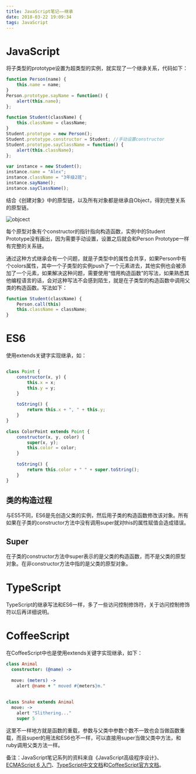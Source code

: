 ```yaml
---
title: JavaScript笔记——继承
date: 2018-03-22 19:09:34
tags: JavaScript
---
```



# JavaScript

将子类型的prototype设置为超类型的实例，就实现了一个继承关系，代码如下：

```javascript
function Person(name) {
    this.name = name;
}
Person.prototype.sayName = function() {
    alert(this.name);
};
 
function Student(className) {
    this.className = className;
}
Student.prototype = new Person();
Student.prototype.constructor = Student; //手动设置constructor
Student.prototype.sayClassName = function() {
    alert(this.className);
};
 
var instance = new Student();
instance.name = "Alex";
instance.className = "3年级2班";
instance.sayName();
instance.sayClassName();
```

结合《创建对象》中的原型链，以及所有对象都是继承自Object，得到完整关系的原型链。

![objcect](/images/javascript1_prototype.png)

每个原型对象有个constructor的指针指向构造函数，实例中的Student Prototype没有画出，因为需要手动设置，设置之后就会和Person Prototype一样有完整的关系链。

通过这种方式继承会有一个问题，就是子类型中的属性会共享，如果Person中有个colors属性，其中一个子类型的实例push了一个元素进去，其他实例也会被添加了一个元素，如果解决这种问题，需要使用“借用构造函数”的写法，如果熟悉其他编程语言的话，会对这种写法不会感到陌生，就是在子类型的构造函数中调用父类的构造函数。写法如下：

```javascript
function Student(className) {
    Person.call(this)
    this.className = className;
}
```

# ES6
使用extends关键字实现继承，如：

```javascript

class Point {
    constructor(x, y) {
        this.x = x;
        this.y = y;
    }
 
    toString() {
        return this.x + ", " + this.y;
    }
}
 
class ColorPoint extends Point {
    constructor(x, y, color) {
        super(x, y);
        this.color = color;
    }
 
    toString() {
        return this.color + " " + super.toString();
    }
}
```

## 类的构造过程

与ES5不同，ES6是先创造父类的实例，然后用子类的构造函数修改该对象。所有如果在子类的constructor方法中没有调用super就对this的属性赋值会造成错误。

## Super

在子类的constructor方法中super表示的是父类的构造函数，而不是父类的原型对象。在非constructor方法中指的是父类的原型对象。

# TypeScript

TypeScript的继承写法和ES6一样，多了一些访问控制修饰符，关于访问控制修饰符以后再详细说明。

# CoffeeScript

在CoffeeScript中也是使用extends关键字实现继承，如下：

```coffeescript
class Animal
  constructor: (@name) ->
 
  move: (meters) ->
    alert @name + " moved #{meters}m."
 
 
class Snake extends Animal
  move: ->
    alert "Slithering..."
    super 5
```

这里不一样地方就是函数的重载，参数与父类中参数个数不一致也会当做函数重载，而且super的用法和ES6也不一样，可以直接用super当做父类中方法，和ruby调用父类方法一样。


备注：JavaScript笔记系列的资料来自《JavaScript高级程序设计》、[ECMAScript 6 入门](http://es6.ruanyifeng.com/)、[TypeScript中文文档](https://www.tslang.cn/docs/home.html)和[CoffeeScript官方文档](http://coffeescript.org/)。